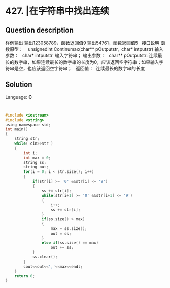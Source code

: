 # 427. |在字符串中找出连续

## Question description


样例输出
输出123058789，函数返回值9
输出54761，函数返回值5
 
接口说明
函数原型：
   unsignedint Continumax(char** pOutputstr,  char* intputstr)
输入参数：   char* intputstr  输入字符串；
输出参数：   char** pOutputstr: 连续最长的数字串，如果连续最长的数字串的长度为0，应该返回空字符串；如果输入字符串是空，也应该返回空字符串；  
返回值：  连续最长的数字串的长度
 
 
 
 


## Solution

Language: **C**

```C


#include <iostream>
#include <string>
using namespace std;
int main()
{  
    string str;
    while( cin>>str )
    {
        int i;
        int max = 0;
        string ss;
        string out;
        for(i = 0; i < str.size(); i++)
        {
            if(str[i] >= '0' &&str[i] <= '9')
            {
                ss += str[i];
                while(str[i+1] >= '0' &&str[i+1] <= '9')
                {
                    i++;
                    ss += str[i];
                }
                if(ss.size() > max)
                {
                    max = ss.size();
                    out = ss;                  
                }
                else if(ss.size() == max)
                    out += ss;
            }
            ss.clear();           
        }
        cout<<out<<','<<max<<endl;       
    }
    return 0;
}
```


